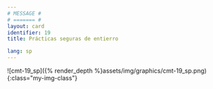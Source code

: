 ```yaml
---
# MESSAGE #
# ======= #
layout: card
identifier: 19
title: Prácticas seguras de entierro

lang: sp
---
```


![cmt-19_sp]({% render_depth %}assets/img/graphics/cmt-19_sp.png){:class="my-img-class"}
